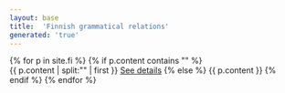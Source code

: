 ```yaml
---
layout: base
title:  'Finnish grammatical relations'
generated: 'true'
---
```


{% for p in site.fi %}
{% if p.content contains "<!--details-->" %}    
{{ p.content | split:"<!--details-->" | first }}
<a href="{{ p.url }}">See details</a>
{% else %}
{{ p.content }}
{% endif %}
{% endfor %}
